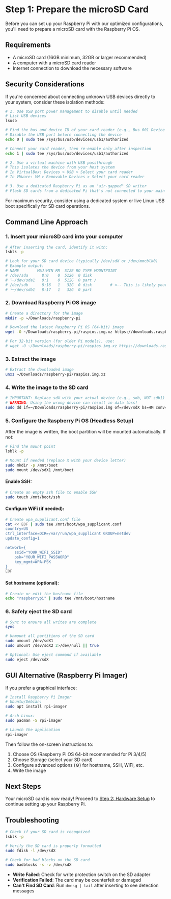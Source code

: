 # Step 1: Prepare the microSD Card

Before you can set up your Raspberry Pi with our optimized configurations, you'll need to prepare a microSD card with the Raspberry Pi OS.

## Requirements

- A microSD card (16GB minimum, 32GB or larger recommended)
- A computer with a microSD card reader
- Internet connection to download the necessary software

## Security Considerations

If you're concerned about connecting unknown USB devices directly to your system, consider these isolation methods:

```bash
# 1. Use USB port power management to disable until needed
# List USB devices
lsusb

# Find the bus and device ID of your card reader (e.g., Bus 001 Device 004)
# Disable the USB port before connecting the device
echo 0 | sudo tee /sys/bus/usb/devices/usb1/authorized

# Connect your card reader, then re-enable only after inspection
echo 1 | sudo tee /sys/bus/usb/devices/usb1/authorized

# 2. Use a virtual machine with USB passthrough
# This isolates the device from your host system
# In VirtualBox: Devices > USB > Select your card reader
# In VMware: VM > Removable Devices > Select your card reader

# 3. Use a dedicated Raspberry Pi as an "air-gapped" SD writer
# Flash SD cards from a dedicated Pi that's not connected to your main system
```

For maximum security, consider using a dedicated system or live Linux USB boot specifically for SD card operations.

## Command Line Approach

### 1. Insert your microSD card into your computer

```bash
# After inserting the card, identify it with:
lsblk -p

# Look for your SD card device (typically /dev/sdX or /dev/mmcblk0)
# Example output:
# NAME        MAJ:MIN RM  SIZE RO TYPE MOUNTPOINT
# /dev/sda      8:0    0  512G  0 disk 
# └─/dev/sda1   8:1    0  512G  0 part /
# /dev/sdb      8:16   1   32G  0 disk        # <-- This is likely your SD card
# └─/dev/sdb1   8:17   1   32G  0 part
```

### 2. Download Raspberry Pi OS image

```bash
# Create a directory for the image
mkdir -p ~/Downloads/raspberry-pi

# Download the latest Raspberry Pi OS (64-bit) image
wget -O ~/Downloads/raspberry-pi/raspios.img.xz https://downloads.raspberrypi.org/raspios_arm64/images/raspios_arm64-2023-05-03/2023-05-03-raspios-bullseye-arm64.img.xz

# For 32-bit version (for older Pi models), use:
# wget -O ~/Downloads/raspberry-pi/raspios.img.xz https://downloads.raspberrypi.org/raspios_armhf/images/raspios_armhf-2023-05-03/2023-05-03-raspios-bullseye-armhf.img.xz
```

### 3. Extract the image

```bash
# Extract the downloaded image
unxz ~/Downloads/raspberry-pi/raspios.img.xz
```

### 4. Write the image to the SD card

```bash
# IMPORTANT: Replace sdX with your actual device (e.g., sdb, NOT sdb1)
# WARNING: Using the wrong device can result in data loss!
sudo dd if=~/Downloads/raspberry-pi/raspios.img of=/dev/sdX bs=4M conv=fsync status=progress
```

### 5. Configure the Raspberry Pi OS (Headless Setup)

After the image is written, the boot partition will be mounted automatically. If not:

```bash
# Find the mount point
lsblk -p

# Mount if needed (replace X with your device letter)
sudo mkdir -p /mnt/boot
sudo mount /dev/sdX1 /mnt/boot
```

#### Enable SSH:

```bash
# Create an empty ssh file to enable SSH
sudo touch /mnt/boot/ssh
```

#### Configure WiFi (if needed):

```bash
# Create wpa_supplicant.conf file
cat << EOF | sudo tee /mnt/boot/wpa_supplicant.conf
country=US
ctrl_interface=DIR=/var/run/wpa_supplicant GROUP=netdev
update_config=1

network={
    ssid="YOUR_WIFI_SSID"
    psk="YOUR_WIFI_PASSWORD"
    key_mgmt=WPA-PSK
}
EOF
```

#### Set hostname (optional):

```bash
# Create or edit the hostname file
echo "raspberrypi" | sudo tee /mnt/boot/hostname
```

### 6. Safely eject the SD card

```bash
# Sync to ensure all writes are complete
sync

# Unmount all partitions of the SD card
sudo umount /dev/sdX1
sudo umount /dev/sdX2 2>/dev/null || true

# Optional: Use eject command if available
sudo eject /dev/sdX
```

## GUI Alternative (Raspberry Pi Imager)

If you prefer a graphical interface:

```bash
# Install Raspberry Pi Imager
# Ubuntu/Debian:
sudo apt install rpi-imager

# Arch Linux:
sudo pacman -S rpi-imager

# Launch the application
rpi-imager
```

Then follow the on-screen instructions to:
1. Choose OS (Raspberry Pi OS 64-bit recommended for Pi 3/4/5)
2. Choose Storage (select your SD card)
3. Configure advanced options (⚙️) for hostname, SSH, WiFi, etc.
4. Write the image

## Next Steps

Your microSD card is now ready! Proceed to [Step 2: Hardware Setup](02-hardware-setup.md) to continue setting up your Raspberry Pi.

## Troubleshooting

```bash
# Check if your SD card is recognized
lsblk -p

# Verify the SD card is properly formatted
sudo fdisk -l /dev/sdX

# Check for bad blocks on the SD card
sudo badblocks -s -v /dev/sdX
```

- **Write Failed**: Check for write protection switch on the SD adapter
- **Verification Failed**: The card may be counterfeit or damaged
- **Can't Find SD Card**: Run `dmesg | tail` after inserting to see detection messages
